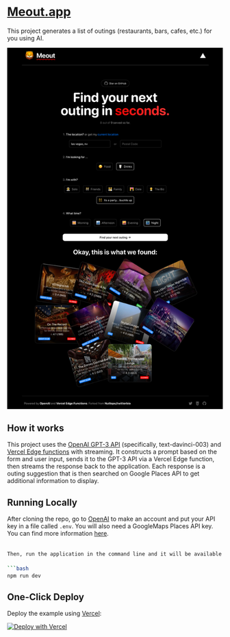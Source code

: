 # [Meout.app](https://www.meout.app/)

This project generates a list of outings (restaurants, bars, cafes, etc.) for you using AI.

[![Meal Outing Generator](./public/screenshot.png)](https://meout.app)

## How it works

This project uses the [OpenAI GPT-3 API](https://openai.com/api/) (specifically, text-davinci-003) and [Vercel Edge functions](https://vercel.com/features/edge-functions) with streaming. It constructs a prompt based on the form and user input, sends it to the GPT-3 API via a Vercel Edge function, then streams the response back to the application. Each response is a outing suggestion that is then searched on Google Places API to get additional information to display.

## Running Locally

After cloning the repo, go to [OpenAI](https://beta.openai.com/account/api-keys) to make an account and put your API key in a file called `.env`. You will also need a GoogleMaps Places API key. You can find more information [here](https://developers.google.com/maps/documentation/places/web-service/get-api-key).

```bash

Then, run the application in the command line and it will be available at `http://localhost:3000`.

```bash
npm run dev
```

## One-Click Deploy

Deploy the example using [Vercel](https://vercel.com?utm_source=github&utm_medium=readme&utm_campaign=vercel-examples):

[![Deploy with Vercel](https://vercel.com/button)](https://vercel.com/new/clone?repository-url=https://github.com/keisto/meout&env=OPENAI_API_KEY,GOOGLEMAPS_API_KEY&project-name=meout-meal-outing-generator&repo-name=meout)
